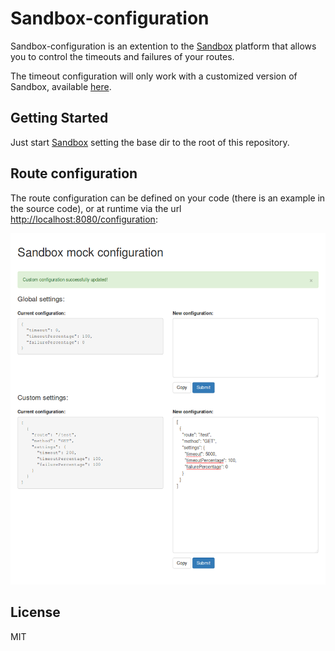 # Sandbox-configuration

Sandbox-configuration is an extention to the [Sandbox](https://getsandbox.com) platform that allows you to control the timeouts and failures of your routes.

The timeout configuration will only work with a customized version of Sandbox, available [here](https://github.com/luisrpp/sandbox).

## Getting Started

Just start [Sandbox](https://getsandbox.com) setting the base dir to the root of this repository.

## Route configuration

The route configuration can be defined on your code (there is an example in the source code), or at runtime via the url [http://localhost:8080/configuration](http://localhost:8080/configuration):

![Sandbox mock configuration screenshot](https://raw.githubusercontent.com/luisrpp/sandbox-configuration/master/images/configuration.png)

## License

MIT
